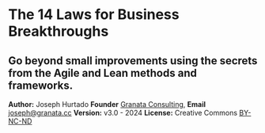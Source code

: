 # The 14 Laws for Business Breakthroughs
## Go beyond small improvements using the secrets from the Agile and Lean methods and frameworks.


**Author:** Joseph Hurtado
**Founder** [Granata Consulting](https://granata.cc), **Email** joseph@granata.cc
**Version:** v3.0 - 2024
**License:** Creative Commons [BY-NC-ND](https://creativecommons.org/licenses/by-nc-nd/4.0/)
